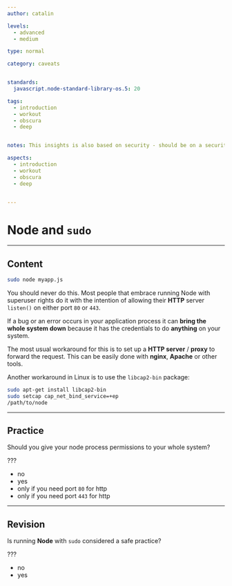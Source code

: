```yaml
---
author: catalin

levels:
  - advanced
  - medium

type: normal

category: caveats


standards:
  javascript.node-standard-library-os.5: 20

tags:
  - introduction
  - workout
  - obscura
  - deep


notes: This insights is also based on security - should be on a security workout I guess.

aspects:
  - introduction
  - workout
  - obscura
  - deep


---
```

# Node and `sudo`

---
## Content

```bash
sudo node myapp.js
```

You should never do this. Most people that embrace running Node with superuser rights do it with the intention of allowing their **HTTP** server `listen()` on either port `80` or `443`.

If a bug or an error occurs in your application process it can **bring the whole system down** because it has the credentials to do **anything** on your system.

The most usual workaround for this is to set up a **HTTP server** / **proxy** to forward the request. This can be easily done with **nginx**, **Apache** or other tools.

Another workaround in Linux is to use the `libcap2-bin` package:

```bash
sudo apt-get install libcap2-bin
sudo setcap cap_net_bind_service=+ep
/path/to/node
```

---
## Practice

Should you give your node process permissions to your whole system?

???

* no
* yes
* only if you need port `80` for http
* only if you need port `443` for http

---
## Revision

Is running **Node** with `sudo` considered a safe practice?

???

* no
* yes
 
